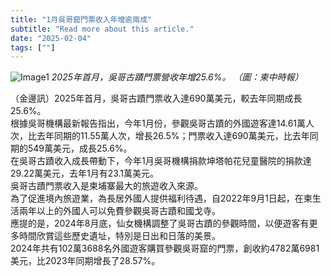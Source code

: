 ```yaml
---
title: "1月吳哥窟門票收入年增逾兩成"
subtitle: "Read more about this article."
date: "2025-02-04"
tags: [""]
---
```


![Image1](/thumbnails/Angkorwat-Revenue-Increase.jpg "Meeting")
*2025年首月，吳哥古蹟門票營收年增25.6%。 （圖：柬中時報）*

（金邊訊）2025年首月，吳哥古蹟門票收入達690萬美元，較去年同期成長25.6%。
<br/>
根據吳哥機構最新報告指出，今年1月份，參觀吳哥古蹟的外國遊客達14.61萬人次，比去年同期的11.55萬人次，增長26.5%；門票收入達690萬美元，比去年同期的549萬美元，成長25.6%。
<br/>
在吳哥古蹟收入成長帶動下，今年1月吳哥機構捐款坤塔帕花兒童醫院的捐款達29.22萬美元，去年1月有23.1萬美元。
<br/>
吳哥古蹟門票收入是柬埔寨最大的旅遊收入來源。
<br/>
為了促進境內旅遊業，為長居外國人提供福利待遇，自2022年9月1日起，在柬生活兩年以上的外國人可以免費參觀吳哥古蹟和國戈寺。
<br/>
應提的是，2024年8月底，仙女機構調整了吳哥古蹟的參觀時間，以便遊客有更多時間欣賞這些歷史遺址，特別是日出和日落的美景。
<br/>
2024年共有102萬3688名外國遊客購買參觀吳哥窟的門票，創收約4782萬6981美元，比2023年同期增長了28.57%。